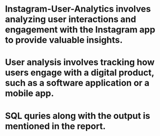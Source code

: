 # Instagram-User-Analytics involves analyzing user interactions and engagement with the Instagram app to provide valuable insights. 
# User analysis involves tracking how users engage with a digital product, such as a software application or a mobile app. 
# SQL quries along with the output is mentioned in the report.

